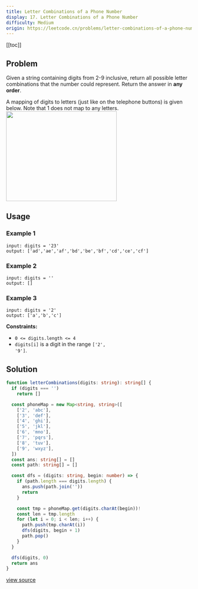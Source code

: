 ```yaml
---
title: Letter Combinations of a Phone Number
display: 17. Letter Combinations of a Phone Number
difficulty: Medium
origin: https://leetcode.cn/problems/letter-combinations-of-a-phone-number
---
```


[[toc]]

## Problem

Given a string containing digits from 2-9 inclusive, return all possible letter combinations that the number could represent. Return the answer in **any order**.

A mapping of digits to letters (just like on the telephone buttons) is given below. Note that 1 does not map to any letters.
<img alt="" src="https://assets.leetcode.com/uploads/2022/03/15/1200px-telephone-keypad2svg.png" style="width: 300px; height: 243px;" />

## Usage

### Example 1

```
input: digits = '23'
output: ['ad','ae','af','bd','be','bf','cd','ce','cf']
```

### Example 2

```
input: digits = ''
output: []
```

### Example 3

```
input: digits = '2'
output: ['a','b','c']
```

**Constraints:**

- <code>0 &lt;= digits.length &lt;= 4</code>
- <code>digits[i]</code> is a digit in the range <code>[&#39;2&#39;, &#39;9&#39;]</code>.

## Solution

```ts
function letterCombinations(digits: string): string[] {
  if (digits === '')
    return []

  const phoneMap = new Map<string, string>([
    ['2', 'abc'],
    ['3', 'def'],
    ['4', 'ghi'],
    ['5', 'jkl'],
    ['6', 'mno'],
    ['7', 'pqrs'],
    ['8', 'tuv'],
    ['9', 'wxyz'],
  ])
  const ans: string[] = []
  const path: string[] = []

  const dfs = (digits: string, begin: number) => {
    if (path.length === digits.length) {
      ans.push(path.join(''))
      return
    }

    const tmp = phoneMap.get(digits.charAt(begin))!
    const len = tmp.length
    for (let i = 0; i < len; i++) {
      path.push(tmp.charAt(i))
      dfs(digits, begin + 1)
      path.pop()
    }
  }

  dfs(digits, 0)
  return ans
}
```

[view source](https://leetcode.cn/problems/letter-combinations-of-a-phone-number)
